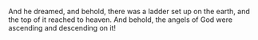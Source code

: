 And he dreamed, and behold, there was a ladder set up on the earth, and the top of it reached to heaven. And behold, the angels of God were ascending and descending on it!
